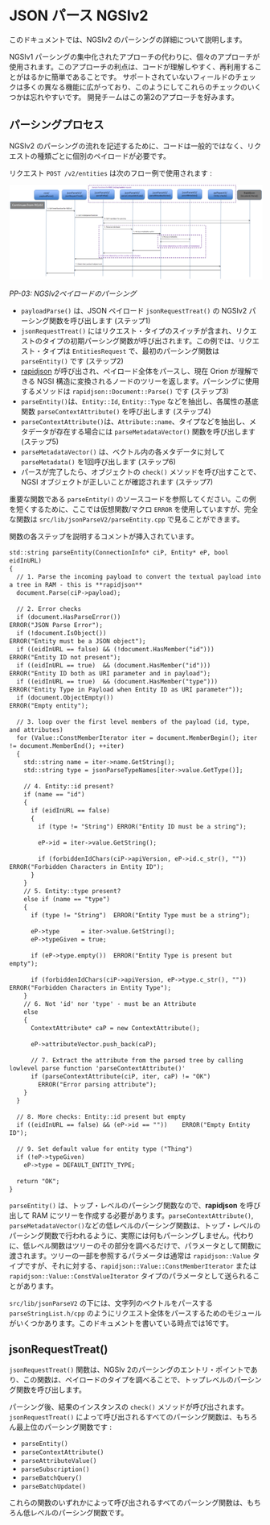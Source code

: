 # JSON パース NGSIv2
このドキュメントでは、NGSIv2 のパーシングの詳細について説明します。

NGSIv1 パーシングの集中化されたアプローチの代わりに、個々のアプローチが使用されます。このアプローチの利点は、コードが理解しやすく、再利用することがはるかに簡単であることです。 サポートされていないフィールドのチェックは多くの異なる機能に広がっており、このようにしてこれらのチェックのいくつかは忘れやすいです。
開発チームはこの第2のアプローチを好みます。

## パーシングプロセス
NGSIv2 のパーシングの流れを記述するために、コードは一般的ではなく、リクエストの種類ごとに個別のペイロードが必要です。

リクエスト `POST /v2/entities` は次のフロー例で使用されます :

<a name="flow-pp-03"></a>
![Parsing an NGSIv2 payload](../../manuals/devel/images/Flow-PP-03.png)

_PP-03: NGSIv2ペイロードのパーシング_

* `payloadParse()` は、JSON ペイロード `jsonRequestTreat()` の NGSIv2 パーシング関数を呼び出します (ステップ1)
* `jsonRequestTreat()` にはリクエスト・タイプのスイッチが含まれ、リクエストのタイプの初期パーシング関数が呼び出されます。この例では、リクエスト・タイプは `EntitiesRequest` で、最初のパーシング関数は `parseEntity()` です (ステップ2)
* [rapidjson](http://rapidjson.org) が呼び出され、ペイロード全体をパースし、現在 Orion が理解できる NGSI 構造に変換されるノードのツリーを返します。パーシングに使用するメソッドは  `rapidjson::Document::Parse()` です (ステップ3)
* `parseEntity()`は、`Entity::Id`, `Entity::Type` などを抽出し、各属性の基底関数 `parseContextAttribute()` を呼び出します (ステップ4)
* `parseContextAttribute()`は、`Attribute::name`、タイプなどを抽出し、メタデータが存在する場合には `parseMetadataVector()` 関数を呼び出します (ステップ5)
* `parseMetadataVector()` は、ベクトル内の各メタデータに対して `parseMetadata()` を1回呼び出します (ステップ6)
* パースが完了したら、オブジェクトの `check()` メソッドを呼び出すことで、NGSI オブジェクトが正しいことが確認されます (ステップ7)

重要な関数である `parseEntity()` のソースコードを参照してください。この例を短くするために、ここでは仮想関数/マクロ `ERROR` を使用していますが、完全な関数は `src/lib/jsonParseV2/parseEntity.cpp` で見ることができます。

関数の各ステップを説明するコメントが挿入されています。

```
std::string parseEntity(ConnectionInfo* ciP, Entity* eP, bool eidInURL)
{
  // 1. Parse the incoming payload to convert the textual payload into a tree in RAM - this is **rapidjson**
  document.Parse(ciP->payload);

  // 2. Error checks
  if (document.HasParseError())                             ERROR("JSON Parse Error");
  if (!document.IsObject())                                 ERROR("Entity must be a JSON object");
  if ((eidInURL == false) && (!document.HasMember("id")))   ERROR("Entity ID not present");
  if ((eidInURL == true)  && (document.HasMember("id")))    ERROR("Entity ID both as URI parameter and in payload");
  if ((eidInURL == true)  && (document.HasMember("type")))  ERROR("Entity Type in Payload when Entity ID as URI parameter"));
  if (document.ObjectEmpty())                               ERROR("Empty entity");

  // 3. loop over the first level members of the payload (id, type, and attributes)
  for (Value::ConstMemberIterator iter = document.MemberBegin(); iter != document.MemberEnd(); ++iter)
  {
    std::string name = iter->name.GetString();
    std::string type = jsonParseTypeNames[iter->value.GetType()];

    // 4. Entity::id present?
    if (name == "id")
    {
      if (eidInURL == false)
      {
        if (type != "String") ERROR("Entity ID must be a string");

        eP->id = iter->value.GetString();

        if (forbiddenIdChars(ciP->apiVersion, eP->id.c_str(), "")) ERROR("Forbidden Characters in Entity ID");
      }
    }
    // 5. Entity::type present?
    else if (name == "type")
    {
      if (type != "String")  ERROR("Entity Type must be a string");

      eP->type      = iter->value.GetString();
      eP->typeGiven = true;

      if (eP->type.empty())  ERROR("Entity Type is present but empty");

      if (forbiddenIdChars(ciP->apiVersion, eP->type.c_str(), "")) ERROR("Forbidden Characters in Entity Type");
    }
    // 6. Not 'id' nor 'type' - must be an Attribute
    else
    {
      ContextAttribute* caP = new ContextAttribute();
      
      eP->attributeVector.push_back(caP);

      // 7. Extract the attribute from the parsed tree by calling lowlevel parse function 'parseContextAttribute()'
      if (parseContextAttribute(ciP, iter, caP) != "OK")
        ERROR("Error parsing attribute");
    }
  }

  // 8. More checks: Entity::id present but empty
  if ((eidInURL == false) && (eP->id == ""))    ERROR("Empty Entity ID");

  // 9. Set default value for entity type ("Thing")
  if (!eP->typeGiven)
    eP->type = DEFAULT_ENTITY_TYPE;

  return "OK";
}
```

`parseEntity()` は、トップ・レベルのパーシング関数なので、**rapidjson** を呼び出して RAM にツリーを作成する必要があります。`parseContextAttribute()`, `parseMetadataVector()`などの低レベルのパーシング関数は、トップ・レベルのパーシング関数で行われるように、実際には何もパーシングしません。代わりに、低レベル関数はツリーのその部分を調べるだけで、パラメータとして関数に渡されます。ツリーの一部を参照するパラメータは通常は `rapidjson::Value` タイプですが、それに対する、`rapidjson::Value::ConstMemberIterator` または `rapidjson::Value::ConstValueIterator` タイプのパラメータとして送られることがあります。

`src/lib/jsonParseV2` の下には、文字列のベクトルをパースする `parseStringList.h/cpp` のようにリクエスト全体をパースするためのモジュールがいくつかあります。このドキュメントを書いている時点では16です。

## jsonRequestTreat()
`jsonRequestTreat()` 関数は、NGSIv 2のパーシングのエントリ・ポイントであり、この関数は、ペイロードのタイプを調べることで、トップレベルのパーシング関数を呼び出します。

パーシング後、結果のインスタンスの `check()` メソッドが呼び出されます。`jsonRequestTreat()` によって呼び出されるすべてのパーシング関数は、もちろん最上位のパーシング関数です :

* `parseEntity()`
* `parseContextAttribute()`
* `parseAttributeValue()`
* `parseSubscription()`
* `parseBatchQuery()`
* `parseBatchUpdate()`

これらの関数のいずれかによって呼び出されるすべてのパーシング関数は、もちろん低レベルのパーシング関数です。
